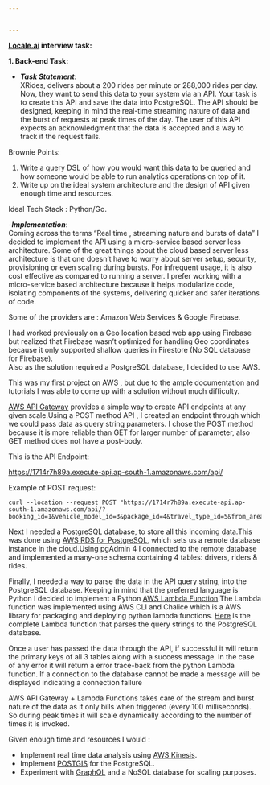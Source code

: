 ```yaml
---


---
```


<p><strong><a href="http://Locale.ai">Locale.ai</a> interview task:</strong></p>
<p><strong>1. Back-end Task:</strong></p>
<ul>
<li><em><strong>Task Statement</strong></em>:<br>
XRides, delivers about a 200 rides per minute or 288,000 rides per day. Now, they want to send this data to your system via an API. Your task is to create this API and save the data into PostgreSQL. The API should be designed, keeping in mind the real-time streaming nature of data and the burst of requests at peak times of the day. The user of this API expects an acknowledgment that the data is accepted and a way to track if the request fails.</li>
</ul>
<p>Brownie Points:</p>
<ol>
<li>Write a query DSL of how you would want this data to be queried and how someone would be able to run analytics operations on top of it.</li>
<li>Write up on the ideal system architecture and the design of API given enough time and resources.</li>
</ol>
<p>Ideal Tech Stack : Python/Go.</p>
<p>-<em><strong>Implementation</strong></em>:<br>
Coming across the  terms “Real time , streaming nature and bursts of data”  I decided to implement the API using a micro-service based server less architecture. Some of the great things about the cloud based server less architecture is that one  doesn’t have to  worry about server setup, security, provisioning or even scaling during bursts. For infrequent usage, it is also cost effective as compared to running a server. I prefer working with a micro-service based architecture because it helps modularize code, isolating components of the systems, delivering quicker and safer iterations of code.</p>
<p>Some of the providers are : Amazon Web Services &amp; Google Firebase.</p>
<p>I had worked previously on a Geo location based web app using Firebase but realized that Firebase wasn’t optimized for handling Geo coordinates because it only supported shallow queries in Firestore (No SQL database for Firebase).<br>
Also as the solution required a PostgreSQL database, I decided to use AWS.</p>
<p>This was my first project on AWS , but due to the ample documentation and tutorials I was able to come up with a solution without much difficulty.</p>
<p><a href="https://aws.amazon.com/api-gateway/">AWS API Gateway</a> provides a simple way to create API endpoints at any given scale.Using a POST method API , I created an endpoint through which we could pass  data as query string parameters. I chose the POST method because it is more reliable than GET for larger number of parameter, also GET method does not have a post-body.</p>
<p>This is the API Endpoint:</p>
<p><a href="https://1714r7h89a.execute-api.ap-south-1.amazonaws.com/api/">https://1714r7h89a.execute-api.ap-south-1.amazonaws.com/api/</a></p>
<p>Example of POST request:</p>
<pre><code>curl --location --request POST "https://1714r7h89a.execute-api.ap-south-1.amazonaws.com/api/?booking_id=1&amp;vehicle_model_id=3&amp;package_id=4&amp;travel_type_id=5&amp;from_area_id=6&amp;to_area_id=7&amp;from_city_id=8&amp;to_city_id=9&amp;from_date=10&amp;to_date=11&amp;online_booking=12&amp;booking_created=13&amp;from_lat=14&amp;from_long=15&amp;to_lat=16&amp;to_long=17&amp;driver_id=18&amp;user_id=22"
</code></pre>
<p>Next I needed a PostgreSQL database, to store all this incoming data.This was done using <a href="https://aws.amazon.com/rds/postgresql/">AWS RDS for PostgreSQL</a>, which sets us a remote database instance in the cloud.Using pgAdmin 4 I connected to the remote database and implemented a many-one schema containing 4 tables: drivers, riders &amp; rides.</p>
<p>Finally, I needed a way to parse the data in the API query string, into the PostgreSQL database. Keeping in mind that  the preferred language is Python I decided to implement a Python <a href="https://aws.amazon.com/lambda/">AWS Lambda Function</a>.The Lambda function was implemented using AWS CLI and Chalice which is a AWS library for packaging and deploying python lambda functions. <a href="https://github.com/davepaiva/locale-ai/blob/master/locale-api/app.py">Here</a> is the complete Lambda function that parses the query strings to the PostgreSQL database.</p>
<p>Once a user has passed the data through the API, if successful it will return the primary keys of all 3 tables along with a success message. In</a> the case of any error it will return a error trace-back from the python Lambda function. If a connection to the database cannot be made a message will be displayed indicating a connection failure</p>
<p>AWS API Gateway + Lambda Functions takes care of the stream and burst nature of the data as it only bills when triggered (every 100 milliseconds). So during peak times it will scale dynamically according to the number of times it is invoked.</p>
<p>Given enough time and resources I would :</p>
<ul>
<li>Implement real time data analysis using <a href="https://aws.amazon.com/kinesis/data-analytics/">AWS Kinesis</a>.</li>
<li>Implement <a href="https://postgis.net/features/">POSTGIS</a> for the PostgreSQL.</li>
<li>Experiment with <a href="https://graphql.org/">GraphQL</a> and a NoSQL database for scaling purposes.</li>
</ul>

